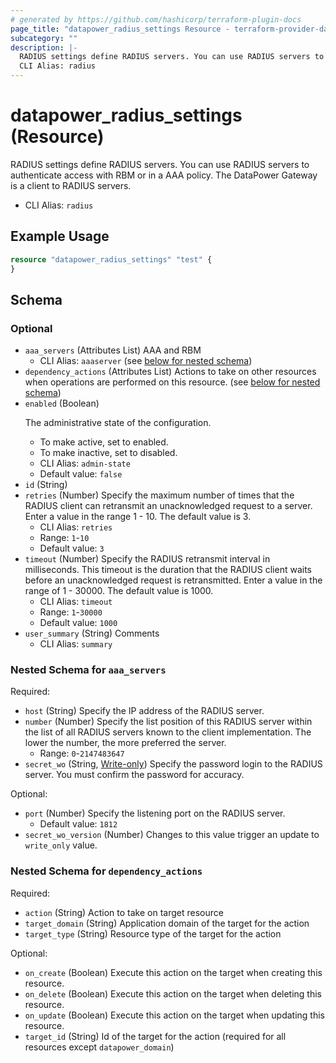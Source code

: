 ```yaml
---
# generated by https://github.com/hashicorp/terraform-plugin-docs
page_title: "datapower_radius_settings Resource - terraform-provider-datapower"
subcategory: ""
description: |-
  RADIUS settings define RADIUS servers. You can use RADIUS servers to authenticate access with RBM or in a AAA policy. The DataPower Gateway is a client to RADIUS servers.
  CLI Alias: radius
---
```


# datapower_radius_settings (Resource)

RADIUS settings define RADIUS servers. You can use RADIUS servers to authenticate access with RBM or in a AAA policy. The DataPower Gateway is a client to RADIUS servers.
  - CLI Alias: `radius`

## Example Usage

```terraform
resource "datapower_radius_settings" "test" {
}
```

<!-- schema generated by tfplugindocs -->
## Schema

### Optional

- `aaa_servers` (Attributes List) AAA and RBM
  - CLI Alias: `aaaserver` (see [below for nested schema](#nestedatt--aaa_servers))
- `dependency_actions` (Attributes List) Actions to take on other resources when operations are performed on this resource. (see [below for nested schema](#nestedatt--dependency_actions))
- `enabled` (Boolean) <p>The administrative state of the configuration.</p><ul><li>To make active, set to enabled.</li><li>To make inactive, set to disabled.</li></ul>
  - CLI Alias: `admin-state`
  - Default value: `false`
- `id` (String)
- `retries` (Number) Specify the maximum number of times that the RADIUS client can retransmit an unacknowledged request to a server. Enter a value in the range 1 - 10. The default value is 3.
  - CLI Alias: `retries`
  - Range: `1`-`10`
  - Default value: `3`
- `timeout` (Number) Specify the RADIUS retransmit interval in milliseconds. This timeout is the duration that the RADIUS client waits before an unacknowledged request is retransmitted. Enter a value in the range of 1 - 30000. The default value is 1000.
  - CLI Alias: `timeout`
  - Range: `1`-`30000`
  - Default value: `1000`
- `user_summary` (String) Comments
  - CLI Alias: `summary`

<a id="nestedatt--aaa_servers"></a>
### Nested Schema for `aaa_servers`

Required:

- `host` (String) Specify the IP address of the RADIUS server.
- `number` (Number) Specify the list position of this RADIUS server within the list of all RADIUS servers known to the client implementation. The lower the number, the more preferred the server.
  - Range: `0`-`2147483647`
- `secret_wo` (String, [Write-only](https://developer.hashicorp.com/terraform/language/resources/ephemeral#write-only-arguments)) Specify the password login to the RADIUS server. You must confirm the password for accuracy.

Optional:

- `port` (Number) Specify the listening port on the RADIUS server.
  - Default value: `1812`
- `secret_wo_version` (Number) Changes to this value trigger an update to `write_only` value.


<a id="nestedatt--dependency_actions"></a>
### Nested Schema for `dependency_actions`

Required:

- `action` (String) Action to take on target resource
- `target_domain` (String) Application domain of the target for the action
- `target_type` (String) Resource type of the target for the action

Optional:

- `on_create` (Boolean) Execute this action on the target when creating this resource.
- `on_delete` (Boolean) Execute this action on the target when deleting this resource.
- `on_update` (Boolean) Execute this action on the target when updating this resource.
- `target_id` (String) Id of the target for the action (required for all resources except `datapower_domain`)
